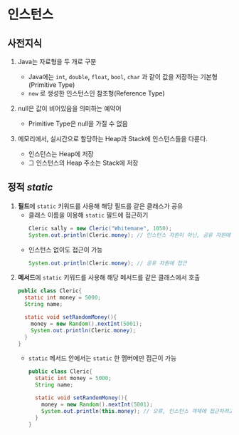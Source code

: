 # 인스턴스

## 사전지식
1. Java는 자료형을 두 개로 구분
   - Java에는 `int`, `double`, `float`, `bool`, `char` 과 같이 값을 저장하는 기본형(Primitive Type)
   - `new` 로 생성한 인스턴스인 참조형(Reference Type)
  
2. null은 값이 비어있음을 의미하는 예약어
   - Primitive Type은 null을 가질 수 없음

3. 메모리에서, 실시간으로 할당하는 Heap과 Stack에 인스턴스들을 다룬다.
   - 인스턴스는 Heap에 저장
   - 그 인스턴스의 Heap 주소는 Stack에 저장
  
## 정적 _static_
1. **필드**에 `static` 키워드를 사용해 해당 필드를 같은 클래스가 공유
   - 클래스 이름을 이용해 `static` 필드에 접근하기
     ```Java
     Cleric sally = new Cleric("Whitemane", 1050);
     System.out.println(Cleric.money); // 인스턴스 자원이 아닌, 공유 자원에 접근
     ```
   - 인스턴스 없이도 접근이 가능
     ```Java
     System.out.println(Cleric.money); // 공유 자원에 접근
     ```
2. **메서드**에 `static` 키워드를 사용해 해당 메서드를 같은 클래스에서 호출
   ```Java
   public class Cleric{
     static int money = 5000;
     String name;

     static void setRandomMoney(){
       money = new Random().nextInt(5001);
       System.out.println(Cleric.money);
     }
   }
   ```
   - `static` 메서드 안에서는 `static` 한 멤버에만 접근이 가능
     ```Java
     public class Cleric{
       static int money = 5000;
       String name;

       static void setRandomMoney(){
         money = new Random().nextInt(5001);
         System.out.println(this.money); // 오류, 인스턴스 객체에 접근하려고 함
       }
     }
     ```
